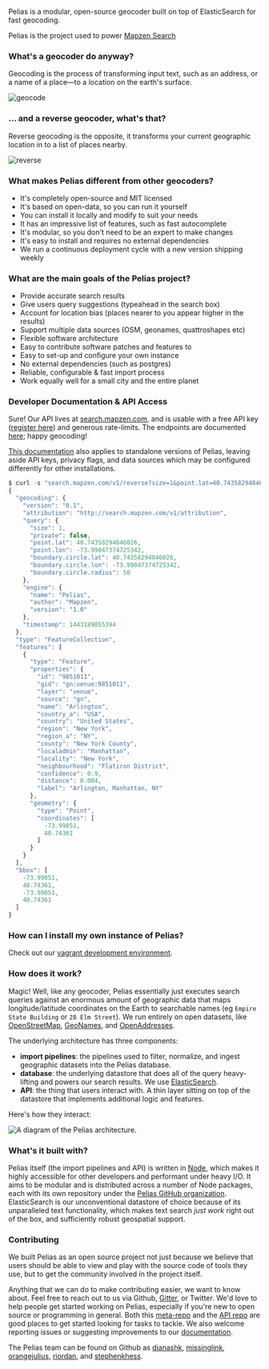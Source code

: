 Pelias is a modular, open-source geocoder built on top of ElasticSearch for fast geocoding.

Pelias is the project used to power [Mapzen Search](https://mapzen.com/projects/search)

### What's a geocoder do anyway?

Geocoding is the process of transforming input text, such as an address, or a name of a place—to a location on the earth's surface.

![geocode](https://raw.githubusercontent.com/pelias/pelias/master/img/geocoding.gif)

### ... and a reverse geocoder, what's that?

Reverse geocoding is the opposite, it transforms your current geographic location in to a list of places nearby.

![reverse](https://raw.githubusercontent.com/pelias/pelias/master/img/reverse.gif)

### What makes Pelias different from other geocoders?

- It's completely open-source and MIT licensed
- It's based on open-data, so you can run it yourself
- You can install it locally and modify to suit your needs
- It has an impressive list of features, such as fast autocomplete
- It's modular, so you don't need to be an expert to make changes
- It's easy to install and requires no external dependencies
- We run a continuous deployment cycle with a new version shipping weekly

### What are the main goals of the Pelias project?

- Provide accurate search results
- Give users query suggestions (typeahead in the search box)
- Account for location bias (places nearer to you appear higher in the results)
- Support multiple data sources (OSM, geonames, quattroshapes etc)
- Flexible software architecture
- Easy to contribute software patches and features to
- Easy to set-up and configure your own instance
- No external dependencies (such as postgres)
- Reliable, configurable & fast import process
- Work equally well for a small city and the entire planet

### Developer Documentation & API Access

Sure! Our API lives at [search.mapzen.com](http://search.mapzen.com/), and is usable with a free API key ([register here](https://mapzen.com/developers)) and generous
rate-limits. The endpoints are documented [here](https://github.com/pelias/pelias-doc/blob/master/index.md); happy
geocoding!

[This documentation](https://github.com/pelias/pelias-doc/blob/master/index.md) also applies to standalone versions of Pelias, leaving aside API keys, privacy flags, and data sources which may be configured differently for other installations.

```javascript
$ curl -s "search.mapzen.com/v1/reverse?size=1&point.lat=40.74358294846026&point.lon=-73.99047374725342&api_key={YOUR_API_KEY}" | json
{
  "geocoding": {
    "version": "0.1",
    "attribution": "http://search.mapzen.com/v1/attribution",
    "query": {
      "size": 1,
      "private": false,
      "point.lat": 40.74358294846026,
      "point.lon": -73.99047374725342,
      "boundary.circle.lat": 40.74358294846026,
      "boundary.circle.lon": -73.99047374725342,
      "boundary.circle.radius": 50
    },
    "engine": {
      "name": "Pelias",
      "author": "Mapzen",
      "version": "1.0"
    },
    "timestamp": 1443189055394
  },
  "type": "FeatureCollection",
  "features": [
    {
      "type": "Feature",
      "properties": {
        "id": "9851011",
        "gid": "gn:venue:9851011",
        "layer": "venue",
        "source": "gn",
        "name": "Arlington",
        "country_a": "USA",
        "country": "United States",
        "region": "New York",
        "region_a": "NY",
        "county": "New York County",
        "localadmin": "Manhattan",
        "locality": "New York",
        "neighbourhood": "Flatiron District",
        "confidence": 0.9,
        "distance": 0.004,
        "label": "Arlington, Manhattan, NY"
      },
      "geometry": {
        "type": "Point",
        "coordinates": [
          -73.99051,
          40.74361
        ]
      }
    }
  ],
  "bbox": [
    -73.99051,
    40.74361,
    -73.99051,
    40.74361
  ]
}
```

### How can I install my own instance of Pelias?

Check out our [vagrant development environment](https://github.com/pelias/vagrant).

### How does it work?

Magic! Well, like any geocoder, Pelias essentially just executes search queries against an enormous amount of
geographic data that maps longitude/latitude coordinates on the Earth to searchable names (eg `Empire State Building`
or `28 Elm Street`).  We run entirely on open datasets, like [OpenStreetMap](http://www.openstreetmap.org/),
[GeoNames](http://www.geonames.org/about.html), and [OpenAddresses](http://openaddresses.io/).

The underlying architecture has three components:

  * **import pipelines**: the pipelines used to filter, normalize, and ingest geographic datasets into the Pelias database.
  * **database**: the underlying datastore that does all of the query heavy-lifting and powers our search results. We use
    [ElasticSearch](https://www.elastic.co/).
  * **API**: the thing that users interact with. A thin layer sitting on top of the datastore that implements additional
    logic and features.

Here's how they interact:

![A diagram of the Pelias architecture.](https://cloud.githubusercontent.com/assets/4467604/6944539/3b1cdd0e-d862-11e4-995d-0b376caacad6.png)

### What's it built with?
Pelias itself (the import pipelines and API) is written in [Node](https://nodejs.org/), which makes it highly
accessible for other developers and performant under heavy I/O. It aims to be modular and is distributed across a
number of Node packages, each with its own repository under the [Pelias GitHub
organization](https://github.com/pelias). ElasticSearch is our unconventional datastore of choice because of its
unparalleled text functionality, which makes text search *just work* right out of the box, and sufficiently robust
geospatial support.

### Contributing

We built Pelias as an open source project not just because we believe that users should be able to view and play with
the source code of tools they use, but to get the community involved in the project itself.

Anything that we can do to make contributing easier, we want to know about.  Feel free to reach out to us via Github,
[Gitter](https://gitter.im/pelias/pelias), or Twitter. We'd love to help people get started working on Pelias, especially
if you're new to open source or programming in general. Both this [meta-repo](https://github.com/pelias/pelias/issues)
and the [API repo](https://github.com/pelias/api/issues) are good places to get started looking for tasks to tackle. We
also welcome reporting issues or suggesting improvements to our [documentation](https://github.com/pelias/pelias-doc).

The Pelias team can be found on Github as [dianashk](https://github.com/dianashk),
[missinglink](https://github.com/missinglink), [orangejulius](https://github.com/orangejulius),
[riordan](https://github.com/riordan), and [stephenkhess](https://github.com/stephenkhess).
